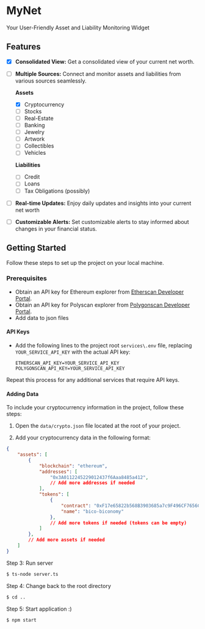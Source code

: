# MyNet

Your User-Friendly Asset and Liability Monitoring Widget

## Features

- [x] **Consolidated View:** Get a consolidated view of your current net worth.
- [ ] **Multiple Sources:** Connect and monitor assets and liabilities from various sources seamlessly.
      
    **Assets**
    - [x] Cryptocurrency
    - [ ] Stocks
    - [ ] Real-Estate
    - [ ] Banking
    - [ ] Jewelry
    - [ ] Artwork
    - [ ] Collectibles
    - [ ] Vehicles
     
    **Liabilities**
    - [ ] Credit
    - [ ] Loans
    - [ ] Tax Obligations (possibly)
     
- [ ] **Real-time Updates:** Enjoy daily updates and insights into your current net worth
- [ ] **Customizable Alerts:** Set customizable alerts to stay informed about changes in your financial status.

## Getting Started

Follow these steps to set up the project on your local machine.

### Prerequisites

- Obtain an API key for Ethereum explorer from [Etherscan Developer Portal](https://etherscan.io/myapikey).
- Obtain an API key for Polyscan explorer from [Polygonscan Developer Portal](https://polygonscan.com/myapikey).
- Add data to json files

#### API Keys

- Add the following lines to the project root `services\.env` file, replacing `YOUR_SERVICE_API_KEY` with the actual API key:

  ```env
  ETHERSCAN_API_KEY=YOUR_SERVICE_API_KEY
  POLYGONSCAN_API_KEY=YOUR_SERVICE_API_KEY
   ```

Repeat this process for any additional services that require API keys.

#### Adding Data

To include your cryptocurrency information in the project, follow these steps:

1. Open the `data/crypto.json` file located at the root of your project.

2. Add your cryptocurrency data in the following format:

```json
{
    "assets": [
        {
            "blockchain": "ethereum",
            "addresses": [
                "0x3A0112245229012437f6Aaa8485a412",
                // Add more addresses if needed
            ],
            "tokens": [
                {
                    "contract": "0xF17e65822b568B3903685a7c9F496CF7656Cc6C2",
                    "name": "bico-biconomy"
                },
                // Add more tokens if needed (tokens can be empty)
            ]
        },
        // Add more assets if needed
    ]
}
```

Step 3: Run server

```bash
$ ts-node server.ts
```

Step 4: Change back to the root directory

```bash
$ cd ..
```

Step 5: Start application :)

```bash
$ npm start
```
